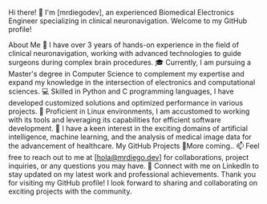 Hi there! 👋
I'm [mrdiegodev], an experienced Biomedical Electronics Engineer specializing in clinical neuronavigation. Welcome to my GitHub profile!

About Me
🔭 I have over 3 years of hands-on experience in the field of clinical neuronavigation, working with advanced technologies to guide surgeons during complex brain procedures.
🎓 Currently, I am pursuing a Master's degree in Computer Science to complement my expertise and expand my knowledge in the intersection of electronics and computational sciences.
💻 Skilled in Python and C programming languages, I have developed customized solutions and optimized performance in various projects.
🐧 Proficient in Linux environments, I am accustomed to working with its tools and leveraging its capabilities for efficient software development.
🌱 I have a keen interest in the exciting domains of artificial intelligence, machine learning, and the analysis of medical image data for the advancement of healthcare.
My GitHub Projects
🧠More coming..
📫 Feel free to reach out to me at [hola@mrdiego.dev] for collaborations, project inquiries, or any questions you may have.
🔗 Connect with me on LinkedIn to stay updated on my latest work and professional achievements.
Thank you for visiting my GitHub profile! I look forward to sharing and collaborating on exciting projects with the community.
